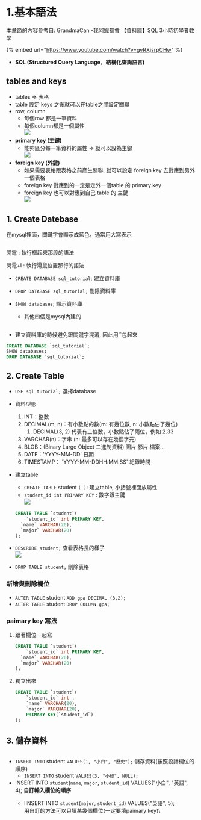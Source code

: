 # 1.基本語法

本章節的內容參考自: GrandmaCan -我阿嬤都會 【資料庫】SQL 3小時初學者教學

{% embed url="https://www.youtube.com/watch?v=gvRXjsrpCHw" %}

* **SQL (Structured Query Language**，**結構化查詢語言)**

## tables and keys

* tables ⇒ 表格
* table 設定 keys 之後就可以在table之間設定關聯
* row, column
  * 每個row 都是一筆資料
  * 每個column都是一個屬性\
    ![](../.gitbook/assets/image.png)
* **primary key (主鍵)**
  * 能夠區分每一筆資料的屬性 ⇒ 就可以設為主鍵\
    ![](<../.gitbook/assets/image (1).png>)
* **foreign key (外鍵)**
  * 如果需要表格跟表格之前產生關聯, 就可以設定 foreign key 去對應到另外一個表格
  * foreign key 對應到的一定是定外一個table 的 primary key
  * foreign key 也可以對應到自己 table 的 主鍵\
    ![](<../.gitbook/assets/image (2).png>)

## 1. Create Datebase

在mysql裡面，關鍵字會顯示成藍色，通常用大寫表示

<figure><img src="../.gitbook/assets/image (3).png" alt=""><figcaption></figcaption></figure>

閃電 : 執行框起來那段的語法

閃電+I : 執行滑鼠位置那行的語法





* `CREATE DATABASE sql_tutorial`; 建立資料庫
* `DROP DATABASE sql_tutorial;` 刪除資料庫
* `SHOW databases`; 顯示資料庫
  *   其他四個是mysql內建的

      <figure><img src="../.gitbook/assets/image (5).png" alt=""><figcaption></figcaption></figure>



* 建立資料庫的時候避免跟關鍵字混淆, 因此用\`\`包起來

```sql
CREATE DATABASE `sql_tutorial`;
SHOW databases;
DROP DATABASE `sql_tutorial`;
```



## 2. Create Table

* `USE sql_tutorial;` 選擇database
* 資料型態
  1. INT：整數
  2. DECIMAL(m, n)：有小數點的數(m: 有幾位數, n: 小數點佔了幾位)
     1. DECIMAL(3, 2) 代表有三位數，小數點佔了兩位，例如 2.33
  3. VARCHAR(n)：字串 (n: 最多可以存在幾個字元)
  4. BLOB：(Binary Large Object 二進制資料) 圖片 影片 檔案…
  5. DATE：'YYYY-MM-DD' 日期
  6. TIMESTAMP： 'YYYY-MM-DDHH:MM:SS' 紀錄時間





*   建立table

    * `CREATE TABLE` student `( )`: 建立table, 小括號裡面放屬性
    * `student_id int PRIMARY KEY` : 數字跟主鍵\
      ![](<../.gitbook/assets/image (7).png>)

    ```sql
    CREATE TABLE `student`( 
    	`student_id` int PRIMARY KEY,
      `name` VARCHAR(20),
      `major` VARCHAR(20)
    );
    ```



* `DESCRIBE student;`  查看表格長的樣子\
  ![](<../.gitbook/assets/image (8).png>)
* `DROP TABLE student;`  刪除表格



### 新增與刪除欄位

* `ALTER TABLE` student `ADD gpa DECIMAL (3,2);`
* `ALTER TABLE` student `DROP COLUMN gpa;`



### paimary key 寫法

1.  跟著欄位一起寫

    ```sql
    CREATE TABLE `student`( 
    	`student_id` int PRIMARY KEY,
      `name` VARCHAR(20),
      `major` VARCHAR(20)
    );
    ```
2.  獨立出來

    ```sql
    CREATE TABLE `student`(
    	`student_id` int ,
        `name` VARCHAR(20),
        `major` VARCHAR(20),
        PRIMARY KEY(`student_id`)
    );
    ```



## 3. 儲存資料

<figure><img src="../.gitbook/assets/image (9).png" alt=""><figcaption></figcaption></figure>

* `INSERT INTO` student `VALUES(1, "小白", "歷史");` 儲存資料(按照設計欄位的順序)
  * `INSERT INTO` student `VALUES(3, "小綠", NULL);`
* INSERT INTO `student`(`name`, `major`, `student_id`) VALUES("小白", "英語", 4); **自訂輸入欄位的順序**
  *   IINSERT INTO `student`(`major`, `student_id`) VALUES("英語", 5);\
      用自訂的方法可以只填某幾個欄位(一定要填paimary key)\


      <figure><img src="../.gitbook/assets/image (10).png" alt=""><figcaption></figcaption></figure>





